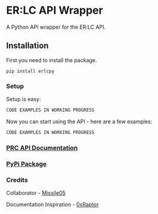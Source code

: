 # ER:LC API Wrapper
A Python API wrapper for the ER:LC API.

## Installation
First you need to install the package.

`pip install erlcpy`

### Setup
Setup is easy:

```python
CODE EXAMPLES IN WORKING PROGRESS
```
Now you can start using the API - here are a few examples:

```python
CODE EXAMPLES IN WORKING PROGRESS
```

### [PRC API Documentation](https://apidocs.policeroleplay.community/reference/api-reference)
### [PyPi Package](https://pypi.org/project/erlcpy/1.0.0/)

### Credits
Collaborator - [Missile05](https://discord.com/users/591298352344334388)

Documentation Inspiration - [0xRaptor](https://twitter.com/0xRaptorRblx)
